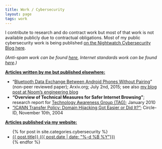 ```yaml
---
title: Work / Cybersecurity
layout: page
tags: work
---
```


I contribute to research and do contract work but most of that work is not available publicly due to contractual obligations. Most of my public cybersecurity work is being published [on the Nightwatch Cybersecurity Blog here](https://wwws.nightwatchcybersecurity.com/blog/).

*(Anti-spam work can be found [here](/work/anti-spam/), Internet standards work can be found [here](/work/internet-standards/).)*

<span style="text-decoration:underline;">**Articles written by me but published elsewhere:**</span>

- “[Bluetooth Data Exchange Between Android Phones Without Pairing](http://arxiv.org/abs/1507.00650)” (non-peer reviewed paper); Arxiv.org; July 2nd, 2015; see also [my blog post at Noom’s engineering blog](https://www.noom.com/engineering-blog/2015/07/bluetooth-data-exchange-between-android-phones-without-pairing/)
- **“Overview of Technical Measures for Safer Internet Browsing”**; research report for [Technology Awareness Group (TAG)](http://www.taghelpline.org/); January 2010
- [“ICANN Transfer Policy: Domain Hijacking Got Easier or Did It?”](https://circleid.com/posts/icann_transfer_policy_domain_hijacking_got_easier_or_did_it); Circle-ID, November 10th, 2004

<span style="text-decoration:underline;">**Articles published via my website:**</span>

<ul>
{% for post in site.categories.cybersecurity %}
      <li><a href="{{ post.url }}">
          {{ post.title}} ({{ post.date | date: "%-d %B %Y"}})
      </a></li>
{% endfor %}
</ul>